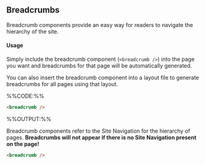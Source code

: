 ## Breadcrumbs

Breadcrumb components provide an easy way for readers to navigate the hierarchy of the site.

#### Usage

Simply include the breadcrumb component (`<breadcrumb />`) into the page you want and breadcrumbs for that page will be automatically generated.

You can also insert the breadcrumb component into a layout file to generate breadcrumbs for all pages using that layout.

%%CODE:%%

<div class="indented">

```html
<breadcrumb />
```

</div>

%%OUTPUT:%%

<div class="indented">

> <breadcrumb />

</div>

<box type="tip" seamless>
  Breadcrumb components refer to the Site Navigation for the hierarchy of pages. <strong>Breadcrumbs will not appear if there is no Site Navigation present on the page!</strong>
</box>

<!-- Included in syntax cheat sheet -->
<div id="short" class="d-none">

```html
<breadcrumb />
```

</div>

<!-- Included in readerFacingFeatures.md -->
<div id="examples" class="d-none">
<breadcrumb />
</div>
